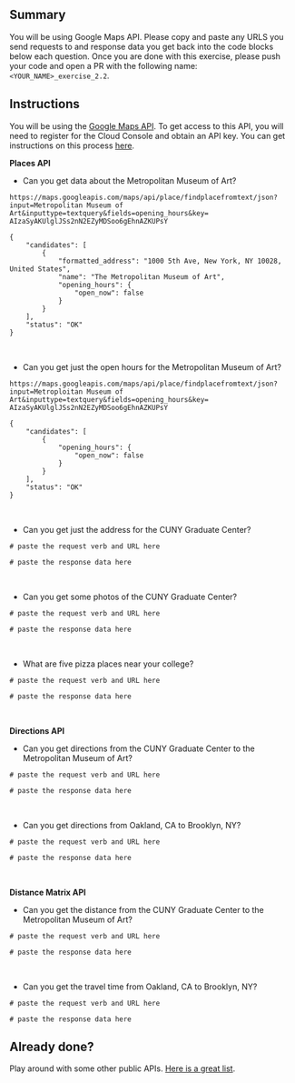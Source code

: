 ## Summary
You will be using Google Maps API. Please copy and paste any URLS you send requests to and response data you get back into the code blocks below each question. Once you are done with this exercise, please push your code and open a PR with the following name: `<YOUR_NAME>_exercise_2.2`.

## Instructions
You will be using the [Google Maps API](https://developers.google.com/maps/documentation). To get access to this API, you will need to register for the Cloud Console and obtain an API key. You can get instructions on this process [here](https://developers.google.com/maps/gmp-get-started).


**Places API**

- Can you get data about the Metropolitan Museum of Art?
```
https://maps.googleapis.com/maps/api/place/findplacefromtext/json?input=Metropolitan Museum of Art&inputtype=textquery&fields=opening_hours&key= AIzaSyAKUlglJSs2nN2EZyMDSoo6gEhnAZKUPsY
```
```
{
    "candidates": [
        {
            "formatted_address": "1000 5th Ave, New York, NY 10028, United States",
            "name": "The Metropolitan Museum of Art",
            "opening_hours": {
                "open_now": false
            }
        }
    ],
    "status": "OK"
}
```
<br>

- Can you get just the open hours for the Metropolitan Museum of Art?
```
https://maps.googleapis.com/maps/api/place/findplacefromtext/json?input=Metroploitan Museum of Art&inputtype=textquery&fields=opening_hours&key= AIzaSyAKUlglJSs2nN2EZyMDSoo6gEhnAZKUPsY
```
```
{
    "candidates": [
        {
            "opening_hours": {
                "open_now": false
            }
        }
    ],
    "status": "OK"
}
```
<br>

- Can you get just the address for the CUNY Graduate Center?
```
# paste the request verb and URL here
```
```
# paste the response data here
```
<br>

- Can you get some photos of the CUNY Graduate Center?
```
# paste the request verb and URL here
```
```
# paste the response data here
```
<br>

- What are five pizza places near your college?
```
# paste the request verb and URL here
```
```
# paste the response data here
```
<br>

**Directions API**
- Can you get directions from the CUNY Graduate Center to the Metropolitan Museum of Art?
```
# paste the request verb and URL here
```
```
# paste the response data here
```
<br>

- Can you get directions from Oakland, CA to Brooklyn, NY?
```
# paste the request verb and URL here
```
```
# paste the response data here
```
<br>

**Distance Matrix API**
- Can you get the distance from the CUNY Graduate Center to the Metropolitan Museum of Art?
```
# paste the request verb and URL here
```
```
# paste the response data here
```
<br>

- Can you get the travel time from Oakland, CA to Brooklyn, NY?
```
# paste the request verb and URL here
```
```
# paste the response data here
```

## Already done?
Play around with some other public APIs. [Here is a great list](https://github.com/public-apis/public-apis).
